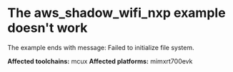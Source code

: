 # The aws_shadow_wifi_nxp example doesn't work

The example ends with message: Failed to initialize file system.

**Affected toolchains:** mcux
**Affected platforms:** mimxrt700evk